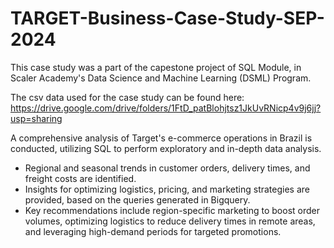 # TARGET-Business-Case-Study-SEP-2024
This case study was a part of the capestone project of SQL Module, in Scaler Academy's Data Science and Machine Learning (DSML) Program.

The csv data used for the case study can be found here: https://drive.google.com/drive/folders/1FtD_patBlohjtsz1JkUvRNicp4v9j6jj?usp=sharing

A comprehensive analysis of Target's e-commerce operations in Brazil is conducted, utilizing SQL to perform exploratory and in-depth data analysis. 
* Regional and seasonal trends in customer orders, delivery times, and freight costs are identified.
* Insights for optimizing logistics, pricing, and marketing strategies are provided, based on the queries generated in Bigquery.
* Key recommendations include region-specific marketing to boost order volumes, optimizing logistics to reduce delivery times in remote areas, and leveraging high-demand periods for targeted promotions.


